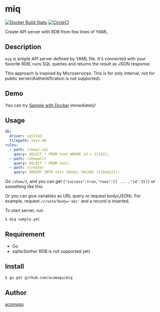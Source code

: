 # miq
[![Docker Build Statu](https://img.shields.io/docker/build/acomagu/miq.svg?style=flat-square)](https://hub.docker.com/r/acomagu/miq/) [![CircleCI](https://img.shields.io/circleci/project/github/acomagu/miq.svg?style=flat-square)](https://circleci.com/gh/acomagu/miq)

Create API server with RDB from few lines of YAML.

## Description
`miq` is simple API server defined by YAML file. It's connected with your favorite RDB, runs SQL queries and returns the result as JSON response.

This approach is inspired by Microservices. This is for only internal, not for public server(Authentification is not supported).

## Demo

You can try [Sample with Docker](https://github.com/acomagu/miq-mysql-sample) immediately!

## Usage

```yaml
db:
  driver: sqlite3
  filepath: test.db
rules:
  - path: /show/:id/
    query: SELECT * FROM test WHERE id = {{id}};
  - path: /showall/
    query: SELECT * FROM test;
  - path: /create/
    query: INSERT INTO test (body) VALUES ({{body}});
```

Go `/show/3`, and you can get `{"success":true,"rows":[{ ... ,"id":3}]}` or something like this.

Or you can give variables as URL query or request body(JSON). For example, request `/create?body='abc'` and a record is inserted.

To start server, run

```bash
$ miq sample.yml
```

## Requirement
- Go
- sqlite3(other RDB is not supported yet)

## Install
```bash
$ go get github.com/acomagu/miq
```

## Author
[acomagu](https://github.com/acomagu)
